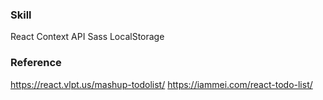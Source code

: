 ### Skill
React
Context API
Sass
LocalStorage

### Reference
https://react.vlpt.us/mashup-todolist/
https://iammei.com/react-todo-list/
